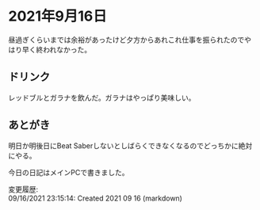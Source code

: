 # 2021年9月16日

昼過ぎくらいまでは余裕があったけど夕方からあれこれ仕事を振られたのでやはり早く終われなかった。

## ドリンク

レッドブルとガラナを飲んだ。ガラナはやっぱり美味しい。

## あとがき

明日か明後日にBeat Saberしないとしばらくできなくなるのでどっちかに絶対にやる。

今日の日記はメインPCで書きました。

変更履歴:  
09/16/2021 23:15:14: Created 2021 09 16 (markdown)  
